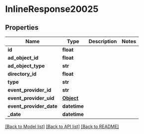 # InlineResponse20025

## Properties
Name | Type | Description | Notes
------------ | ------------- | ------------- | -------------
**id** | **float** |  | 
**ad_object_id** | **float** |  | 
**ad_object_type** | **str** |  | 
**directory_id** | **float** |  | 
**type** | **str** |  | 
**event_provider_id** | **str** |  | 
**event_provider_uid** | [**Object**](Object.md) |  | 
**event_provider_date** | **datetime** |  | 
**_date** | **datetime** |  | 

[[Back to Model list]](../README.md#documentation-for-models) [[Back to API list]](../README.md#documentation-for-api-endpoints) [[Back to README]](../README.md)

